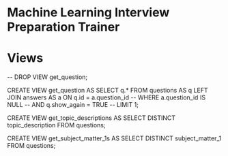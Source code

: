# Machine Learning Interview Preparation Trainer


# Views

-- DROP VIEW get_question;

CREATE VIEW get_question AS
SELECT q.*
FROM questions AS q
LEFT JOIN answers AS a ON q.id = a.question_id
-- WHERE a.question_id IS NULL
--   AND q.show_again = TRUE
-- LIMIT 1;


CREATE VIEW get_topic_descriptions AS
SELECT DISTINCT topic_description FROM questions;



CREATE VIEW get_subject_matter_1s AS
SELECT DISTINCT subject_matter_1 FROM questions;

